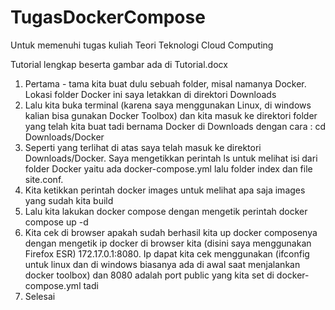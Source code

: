 # TugasDockerCompose
Untuk memenuhi tugas kuliah Teori Teknologi Cloud Computing

Tutorial lengkap beserta gambar ada di Tutorial.docx

1. Pertama - tama kita buat dulu sebuah folder, misal namanya Docker. Lokasi folder Docker ini saya letakkan di direktori Downloads
2. Lalu kita buka terminal (karena saya menggunakan Linux, di windows kalian bisa gunakan Docker Toolbox) dan kita masuk ke direktori folder yang telah kita buat tadi bernama Docker di Downloads dengan cara : cd Downloads/Docker
3. Seperti yang terlihat di atas saya telah masuk ke direktori Downloads/Docker. Saya mengetikkan perintah ls untuk melihat isi dari folder Docker yaitu ada docker-compose.yml lalu folder index dan file site.conf.
4. Kita ketikkan perintah docker images untuk melihat apa saja images yang sudah kita build
5. Lalu kita lakukan docker compose dengan mengetik perintah docker compose up -d 
6. Kita cek di browser apakah sudah berhasil kita up docker composenya dengan mengetik ip docker di browser kita (disini saya menggunakan Firefox ESR) 172.17.0.1:8080. Ip dapat kita cek menggunakan (ifconfig untuk linux dan di windows biasanya ada di awal saat menjalankan docker toolbox) dan 8080 adalah port public yang kita set di docker-compose.yml tadi
7. Selesai
